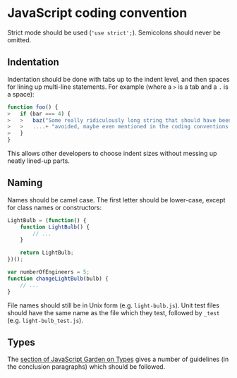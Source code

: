 JavaScript coding convention
============================

Strict mode should be used (`'use strict';`). Semicolons should never be omitted.

Indentation
-----------

Indentation should be done with tabs up to the indent level, and then spaces for lining up multi-line statements. For example (where a `>` is a tab and a `.` is a space):

```js
function foo() {
>   if (bar === 4) {
>   >   baz("Some really ridiculously long string that should have been "
>   >   ....+ "avoided, maybe even mentioned in the coding conventions.");
>   }
}
```

This allows other developers to choose indent sizes without messing up neatly lined-up parts.

Naming
------

Names should be camel case. The first letter should be lower-case, except for class names or constructors:

```js
LightBulb = (function() {
	function LightBulb() {
		// ...
	}

	return LightBulb;
})();

var numberOfEngineers = 5;
function changeLightBulb(bulb) {
	// ...
}
```

File names should still be in Unix form (e.g. `light-bulb.js`). Unit test files should have the same name as the file which they test, followed by `_test` (e.g. `light-bulb_test.js`).

Types
-----

The [section of JavaScript Garden on Types](https://bonsaiden.github.io/JavaScript-Garden/#types) gives a number of guidelines (in the conclusion paragraphs) which should be followed.
